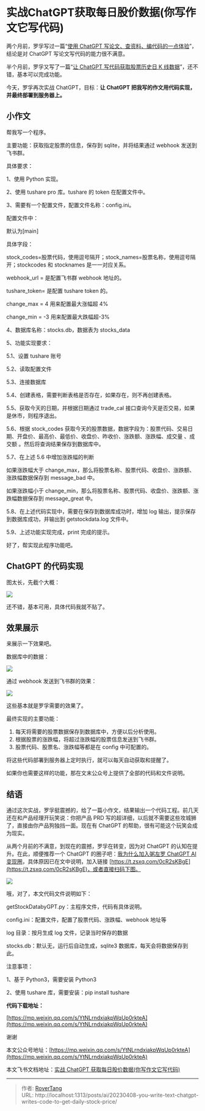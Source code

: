 # 实战ChatGPT获取每日股价数据(你写作文它写代码)

两个月前，罗孚写过一篇“[使用 ChatGPT 写论文、查资料、编代码的一点体验](https://mp.weixin.qq.com/s/YowCZH3K0_7bK0pPqNKkMA)”，结论是对 ChatGPT 写论文写代码的能力很不满意。

半个月前，罗孚又写了一篇“[让 ChatGPT 写代码获取股票历史日 K 线数据](https://mp.weixin.qq.com/s/rbISUPBJZ0yTpRTGejGcGA)”，还不错，基本可以完成功能。

今天，罗孚再次实战 ChatGPT，目标：**让 ChatGPT 把我写的作文用代码实现，并最终部署到服务器上。** 

## 小作文

帮我写一个程序。

主要功能：获取指定股票的信息，保存到 sqlite，并将结果通过 webhook 发送到飞书群。

具体要求：

1、使用 Python 实现。

2、使用 tushare pro 库。tushare 的 token 在配置文件中。

3、需要有一个配置文件，配置文件名称：config.ini。

配置文件中：

默认为[main]

具体字段：

stock_codes=股票代码，使用逗号隔开；stock_names=股票名称，使用逗号隔开；stockcodes 和 stocknames 是一一对应关系。

webhook_url = 是配置飞书群 webhook 地址的。

tushare_token= 是配置 tushare token 的。

change_max = 4 用来配置最大涨幅超 4%

change_min = -3 用来配置最大跌幅超-3%

4、数据库名称：stocks.db，数据表为 stocks_data

5、功能实现要求：

5.1、设置 tushare 账号

5.2、读取配置文件

5.3、连接数据库

5.4、创建表格，需要判断表格是否存在，如果存在，则不再创建表格。

5.5、获取今天的日期，并根据日期通过 trade_cal 接口查询今天是否交易，如果是休市，则程序退出。

5.6、根据 stock_codes 获取今天的股票数据，数据字段为：股票代码、交易日期、开盘价、最高价、最低价、收盘价、昨收价、涨跌额、涨跌幅、成交量 、成交额 。然后将查询结果保存到数据库中。

5.7、在上述 5.6 中增加涨跌幅的判断

如果涨跌幅大于 change_max，那么将股票名称、股票代码、收盘价、涨跌额、涨跌幅数据保存到 message_bad 中。

如果涨跌幅小于 change_min，那么将股票名称、股票代码、收盘价、涨跌额、涨跌幅数据保存到 message_great 中。

5.8、在上述代码实现中，需要在保存到数据库成功时，增加 log 输出，提示保存到数据库成功，并输出到 getstockdata.log 文件中。

5.9、上述功能实现完成，print 完成的提示。

好了，帮实现此程序功能吧。

## ChatGPT 的代码实现

图太长，先截个大概：

![](static/GFr3b3rG4od3H0x4rnQcrC4dnKe.png)

还不错，基本可用，具体代码我就不贴了。

## 效果展示

来展示一下效果吧。

数据库中的数据：

![](static/O0NYb5QzdoYZSRxdHZYc0UdRn6c.png)

通过 webhook 发送到飞书群的效果：

![](static/DLaKbAQEBopcABxqSfbc7ZoUnQh.png)

这些基本就是罗孚需要的效果了。

最终实现的主要功能：

1. 每天将需要的股票数据保存到数据库中，方便以后分析使用。
2. 根据股票的涨跌幅，将超过涨跌幅的股票信息发送到飞书群。
3. 股票代码、股票名、涨跌幅等都是在 config 中可配置的。

将这些代码部署到服务器上定时执行，就可以每天自动获取和提醒了。

如果你也需要这样的功能，那在文末公众号上提供了全部的代码和文件说明。

## 结语

通过这次实战，罗孚挺震撼的，给了一篇小作文，结果输出一个代码工程。前几天还在和产品经理开玩笑说：你把产品 PRD 写的超详细，以后就不需要这些攻城狮了，直接由你产品狗独挡一面。现在有 ChatGPT 的帮助，很有可能这个玩笑会成为现实。

从两个月前的不满意，到现在的震撼，罗孚在转变，因为对 ChatGPT 的认知在提升。在此，顺便推荐一个 ChatGPT 的圈子吧：[我为什么加入粥左罗 ChatGPT AI 变现圈](https://mp.weixin.qq.com/s/BZH6JxuwO1ozip1Gwl_-9g)，具体原因已在文中说明，加入链接 [https://t.zsxq.com/0cR2sKBgE](https://t.zsxq.com/0cR2sKBgE)，或者直接扫码下图。

![](static/M0yxbAPdjoaH88xVSz3cQHXSnaf.jpg)

哦，对了，本文代码文件说明如下：

getStockDatabyGPT.py：主程序文件，代码有具体说明。

config.ini：配置文件，配置了股票代码、涨跌幅、webhook 地址等

log 目录：按月生成 log 文件，记录当时保存的数据

stocks.db：默认无，运行后自动生成，sqlite3 数据库，每天会将数据保存到此。

注意事项：

1、基于 Python3，需要安装 Python3

2、使用 tushare 库，需要安装：pip install tushare

**代码下载地址：** 

[https://mp.weixin.qq.com/s/YtNLrndxiakpWqUp0rkteA](https://mp.weixin.qq.com/s/YtNLrndxiakpWqUp0rkteA)

谢谢

本文公众号地址：[https://mp.weixin.qq.com/s/YtNLrndxiakpWqUp0rkteA](https://mp.weixin.qq.com/s/YtNLrndxiakpWqUp0rkteA)

本文飞书文档地址：[实战 ChatGPT 获取每日股价数据(你写作文它写代码)](https://rovertang.feishu.cn/docx/FwsgdllWxoY7zSxNObFcYNC4nHg)


---

> 作者: [RoverTang](https://rovertang.com)  
> URL: http://localhost:1313/posts/ai/20230408-you-write-text-chatgpt-writes-code-to-get-daily-stock-price/  

